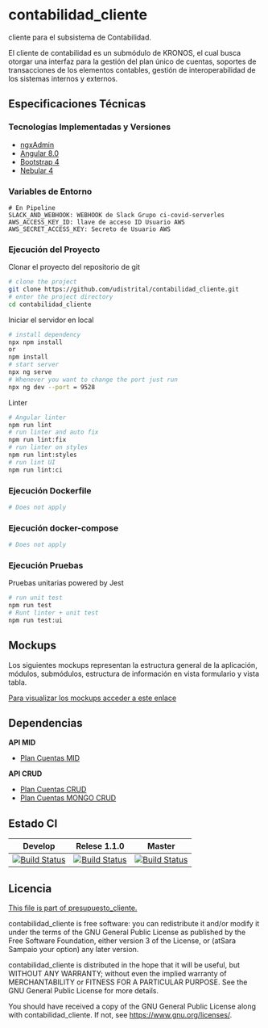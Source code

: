 # contabilidad_cliente

cliente para el subsistema de Contabilidad.

El cliente de contabilidad es un submódulo de KRONOS, el cual busca otorgar una interfaz para la gestión del plan único de cuentas, soportes de transacciones de los elementos contables, gestión de interoperabilidad de los sistemas internos y externos.


## Especificaciones Técnicas

### Tecnologías Implementadas y Versiones
* [ngxAdmin](https://github.com/akveo/ngx-admin)
* [Angular 8.0](https://angular.io/)
* [Bootstrap 4](https://getbootstrap.com/docs/4.5/getting-started/introduction/)
* [Nebular 4](https://akveo.github.io/nebular/4.6.0/)

### Variables de Entorno
```shell
# En Pipeline
SLACK_AND_WEBHOOK: WEBHOOK de Slack Grupo ci-covid-serverles
AWS_ACCESS_KEY_ID: llave de acceso ID Usuario AWS
AWS_SECRET_ACCESS_KEY: Secreto de Usuario AWS
```

### Ejecución del Proyecto

Clonar el proyecto del repositorio de git
```bash
# clone the project
git clone https://github.com/udistrital/contabilidad_cliente.git
# enter the project directory
cd contabilidad_cliente
```
Iniciar el servidor en local
```bash
# install dependency
npx npm install
or
npm install
# start server
npx ng serve
# Whenever you want to change the port just run
npx ng dev --port = 9528
```

Linter
```bash
# Angular linter
npm run lint
# run linter and auto fix
npm run lint:fix
# run linter on styles
npm run lint:styles
# run lint UI
npm run lint:ci
```

### Ejecución Dockerfile
```bash
# Does not apply
```
### Ejecución docker-compose
```bash
# Does not apply
```
### Ejecución Pruebas

Pruebas unitarias powered by Jest
```bash
# run unit test
npm run test
# Runt linter + unit test
npm run test:ui
```

## Mockups
Los siguientes mockups representan la estructura general de la aplicación, módulos, submódulos, estructura de información en vista formulario y vista tabla.

[Para visualizar los mockups acceder a este enlace](https://bit.ly/2Y0CGoC)


## Dependencias

**API MID**
- [Plan Cuentas MID](https://github.com/udistrital/plan_cuentas_mid/)

**API CRUD**
- [Plan Cuentas CRUD](https://github.com/udistrital/plan_cuentas_crud)
- [Plan Cuentas MONGO CRUD](https://github.com/udistrital/plan_cuentas_mongo_crud)


## Estado CI

| Develop | Relese 1.1.0 | Master |
| -- | -- | -- |
| [![Build Status](https://hubci.portaloas.udistrital.edu.co/api/badges/udistrital/contabilidad_cliente/status.svg?ref=refs/heads/develop)](https://hubci.portaloas.udistrital.edu.co/udistrital/contabilidad_cliente) | [![Build Status](https://hubci.portaloas.udistrital.edu.co/api/badges/udistrital/contabilidad_cliente/status.svg?ref=refs/heads/release/1.1.0)](https://hubci.portaloas.udistrital.edu.co/udistrital/contabilidad_cliente) | [![Build Status](https://hubci.portaloas.udistrital.edu.co/api/badges/udistrital/contabilidad_cliente/status.svg?ref=refs/heads/master)](https://hubci.portaloas.udistrital.edu.co/udistrital/contabilidad_cliente) |


## Licencia

[This file is part of presupuesto_cliente.](LICENSE)

contabilidad_cliente is free software: you can redistribute it and/or modify it under the terms of the GNU General Public License as published by the Free Software Foundation, either version 3 of the License, or (atSara Sampaio your option) any later version.

contabilidad_cliente is distributed in the hope that it will be useful, but WITHOUT ANY WARRANTY; without even the implied warranty of MERCHANTABILITY or FITNESS FOR A PARTICULAR PURPOSE. See the GNU General Public License for more details.

You should have received a copy of the GNU General Public License along with contabilidad_cliente. If not, see https://www.gnu.org/licenses/.
